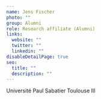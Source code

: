 ```yaml
---
name: Jens Fischer
photo: ""
group: Alumni
role: Research affiliate (Alumni)
links:
  website: ""
  twitter: ""
  linkedin: ""
disableDetailPage: true
seo:
  title: ""
  description: ""
---
```


Université Paul Sabatier Toulouse III
